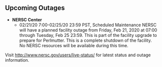 ## Upcoming Outages 

- **NERSC Center**
    - 02/21/20 7:00-02/25/20 23:59 PST, Scheduled Maintenance
               NERSC will have a planned facility outage from Friday, Feb 21,
               2020 at 07:00 through Tuesday, Feb 25 23:59. This is part of the
               facility upgrade to prepare for Perlmutter. This is a complete
               shutdown of the facility. No NERSC resources will be available
               during this time.

Visit <http://www.nersc.gov/users/live-status/> for latest status and outage 
information.


